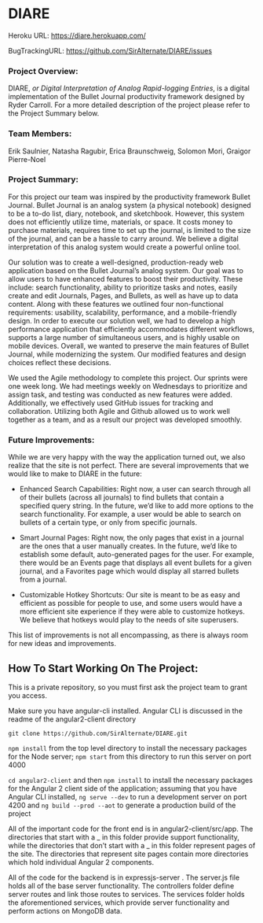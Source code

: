# DIARE

Heroku URL: https://diare.herokuapp.com/

BugTrackingURL: https://github.com/SirAlternate/DIARE/issues


### Project Overview:
DIARE, *or Digital Interpretation of Analog Rapid-logging Entries*, is a digital implementation of the Bullet Journal productivity framework designed by Ryder Carroll. For a more detailed description of the project please refer to the Project Summary below.


### Team Members:
Erik Saulnier,
Natasha Ragubir,
Erica Braunschweig,
Solomon Mori,
Graigor Pierre-Noel

### Project Summary: 
For this project our team was inspired by the productivity framework Bullet Journal. Bullet Journal is an analog system (a physical notebook) designed to be a to-do list, diary, notebook, and sketchbook. However, this system does not efficiently utilize time, materials, or space. It costs money to purchase materials, requires time to set up the journal, is limited to the size of the journal, and can be a hassle to carry around. We believe a digital interpretation of this analog system would create a powerful online tool.

Our solution was to create a well-designed, production-ready web application based on the Bullet Journal’s analog system. Our goal was to allow users to have enhanced features to boost their productivity. These include: search functionality, ability to prioritize tasks and notes, easily create and edit Journals, Pages, and Bullets, as well as have up to data content. Along with these features we outlined four non-functional requirements: usability, scalability, performance, and a mobile-friendly design. In order to execute our solution well, we had to develop a high performance application that efficiently accommodates different workflows, supports a large number of simultaneous users, and is highly usable on mobile devices. Overall, we wanted to preserve the main features of Bullet Journal, while modernizing the system. Our modified features and design choices reflect these decisions.

We used the Agile methodology to complete this project. Our sprints were one week long. We had meetings weekly on Wednesdays to prioritize and assign task, and testing was conducted as new features were added. Additionally, we effectively used GitHub issues for tracking and collaboration. Utilizing both Agile and Github allowed us to work well together as a team, and as a result our project was developed smoothly. 

### Future Improvements:
While we are very happy with the way the application turned out, we also realize that the site is not perfect. There are several improvements that we would like to make to DIARE in the future:

- Enhanced Search Capabilities: Right now, a user can search through all of their bullets (across all journals) to find bullets that contain a specified query string. In the future, we’d like to add more options to the search functionality. For example, a user would be able to search on bullets of a certain type, or only from specific journals.

- Smart Journal Pages: Right now, the only pages that exist in a journal are the ones that a user manually creates. In the future, we’d like to establish some default, auto-generated pages for the user. For example, there would be an Events page that displays all event bullets for a given journal, and a Favorites page which would display all starred bullets from a journal.

- Customizable Hotkey Shortcuts:  Our site is meant to be as easy and efficient as possible for people to use, and some users would have a more efficient site experience if they were able to customize hotkeys. We believe that hotkeys would play to the needs of site superusers.

This list of improvements is not all encompassing, as there is always room for new ideas and improvements.

## How To Start Working On The Project: 
This is a private repository, so you must first ask the project team to grant you access.

Make sure you have angular-cli installed. Angular CLI is discussed in the readme of the angular2-client directory

`git clone https://github.com/SirAlternate/DIARE.git`

`npm install` from the top level directory to install the necessary packages for the Node server; `npm start` from this directory to run this server on port 4000

`cd angular2-client` and then `npm install` to install the necessary packages for the Angular 2 client side of the application; assuming that you have Angular CLI installed, `ng serve --dev` to run a development server on port 4200 and `ng build --prod --aot` to generate a production build of the project

All of the important code for the front end is in angular2-client/src/app. The directories that start with a _ in this folder provide support functionality, while the directories that don’t start with a _ in this folder represent pages of the site. The directories that represent site pages contain more directories which hold individual Angular 2 components.

All of the code for the backend is in expressjs-server . The server.js file holds all of the base server functionality. The controllers folder define server routes and link those routes to services. The services folder holds the aforementioned services, which provide server functionality and perform actions on MongoDB data.
